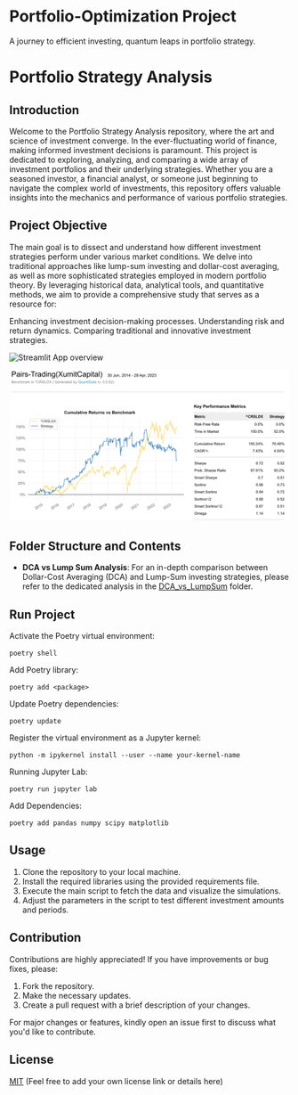 # Portfolio-Optimization Project
A journey to efficient investing, quantum leaps in portfolio strategy.

# Portfolio Strategy Analysis

## Introduction
Welcome to the Portfolio Strategy Analysis repository, where the art and science of investment converge. In the ever-fluctuating world of finance, making informed investment decisions is paramount. This project is dedicated to exploring, analyzing, and comparing a wide array of investment portfolios and their underlying strategies. Whether you are a seasoned investor, a financial analyst, or someone just beginning to navigate the complex world of investments, this repository offers valuable insights into the mechanics and performance of various portfolio strategies.


## Project Objective
The main goal is to dissect and understand how different investment strategies perform under various market conditions. We delve into traditional approaches like lump-sum investing and dollar-cost averaging, as well as more sophisticated strategies employed in modern portfolio theory. By leveraging historical data, analytical tools, and quantitative methods, we aim to provide a comprehensive study that serves as a resource for:

Enhancing investment decision-making processes.
Understanding risk and return dynamics.
Comparing traditional and innovative investment strategies.

![Streamlit App overview](images/stream_lit_gif.gif)

![Pairs trading strategy](images/pairs_trading_returns.png)  

## Folder Structure and Contents

- **DCA vs Lump Sum Analysis**:
For an in-depth comparison between Dollar-Cost Averaging (DCA) and Lump-Sum investing strategies, please refer to the dedicated analysis in the [DCA_vs_LumpSum](./src_code/DCA_vs_LumpSum.ipynb) folder.

## Run Project
Activate the Poetry virtual environment:
```commandline
poetry shell
```
Add Poetry library:
```commandline
poetry add <package>
```
Update Poetry dependencies:
```commandline
poetry update
```
Register the virtual environment as a Jupyter kernel:
```commandline
python -m ipykernel install --user --name your-kernel-name
```
Running Jupyter Lab:
```commandline
poetry run jupyter lab
```
Add Dependencies:
```commandline
poetry add pandas numpy scipy matplotlib
```



## Usage

1. Clone the repository to your local machine.
2. Install the required libraries using the provided requirements file.
3. Execute the main script to fetch the data and visualize the simulations.
4. Adjust the parameters in the script to test different investment amounts and periods.

## Contribution

Contributions are highly appreciated! If you have improvements or bug fixes, please:
1. Fork the repository.
2. Make the necessary updates.
3. Create a pull request with a brief description of your changes.

For major changes or features, kindly open an issue first to discuss what you'd like to contribute.

## License

[MIT](LICENSE) (Feel free to add your own license link or details here)
